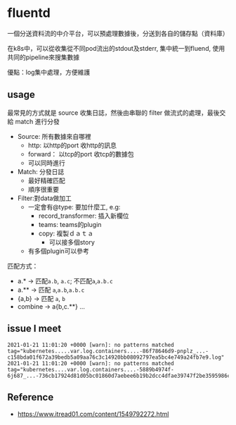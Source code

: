 # fluentd
一個分送資料流的中介平台，可以預處理數據後，分送到各自的儲存點（資料庫）

在k8s中，可以從收集從不同pod流出的stdout及stderr, 集中統一到fluend, 使用共同的pipeline來搜集數據

優點：log集中處理，方便維護


## usage
最常見的方式就是 source 收集日誌，然後由串聯的 filter 做流式的處理，最後交給 match 進行分發

- Source: 所有數據來自哪裡
	- http: 以http的port 收http的訊息
	- forward： 以tcp的port 收tcp的數據包
	- 可以同時進行
- Match: 分發日誌
	- 最好精確匹配
	- 順序很重要
- Filter:對data做加工
	- 一定會有@type: 要加什麼工, e.g:
		- record_transformer: 插入新欄位
		- teams: teams的plugin
		- copy: 複製ｄａｔａ
			- 可以接多個story
	- 有多個plugin可以參考
	
匹配方式：
- a.* -> 匹配`a.b`, `a.c`; 不匹配`a`,`a.b.c`
- a.** -> 匹配 `a`,`a.b`,`a.b.c`
- {a,b} -> 匹配 `a`, `b`
- combine -> a{b,c.**} ...
	
## issue I meet

```
2021-01-21 11:01:20 +0000 [warn]: no patterns matched tag="kubernetes.....var.log.containers....-86f78646d9-pnplz_...-c158bda01f672a39bedb5a09aa76c3c14920bb08092797ea5bc4e749a24fb7e9.log"
2021-01-21 11:01:20 +0000 [warn]: no patterns matched tag="kubernetes....var.log.containers....-5889b4974f-6j687_...-736cb17924d81d05bc01860d7aebee6b19b2dcc4dfae39747f2be3595986c16e.log"
```

## Reference
- https://www.itread01.com/content/1549792272.html
